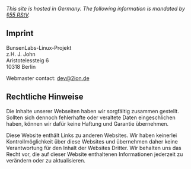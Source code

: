 *This site is hosted in Germany. The following information is mandated
by [§55 RStV](http://revosax.sachsen.de/vorschrift/1236-Rundfunkstaatsvertrag).*

## Imprint

BunsenLabs-Linux-Projekt<br>
z.H. J. John<br>
Aristotelessteig 6<br>
10318 Berlin<br>

Webmaster contact: [dev@2ion.de](mailto:dev@2ion.de)

## Rechtliche Hinweise

Die Inhalte unserer Webseiten haben wir sorgfältig zusammen gestellt.
Sollten sich dennoch fehlerhafte oder veraltete Daten eingeschlichen
haben, können wir dafür keine Haftung und Garantie übernehmen.

Diese Website enthält Links zu anderen Websites. Wir haben keinerlei
Kontrollmöglichkeit über diese Websites und übernehmen daher keine
Verantwortung für den Inhalt der Websites Dritter. Wir behalten uns das
Recht vor, die auf dieser Website enthaltenen Informationen jederzeit zu
verändern oder zu aktualisieren. 
